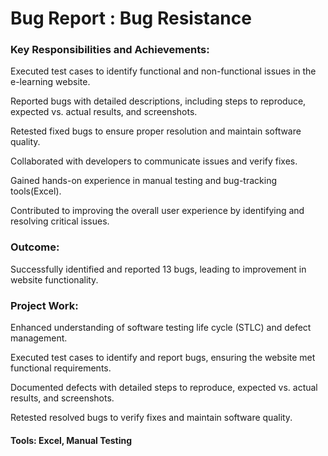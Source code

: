 
# Bug Report : Bug Resistance


### Key Responsibilities and Achievements:
Executed test cases to identify functional and non-functional issues in the e-learning website.

Reported bugs with detailed descriptions, including steps to reproduce, expected vs. actual results, and screenshots.

Retested fixed bugs to ensure proper resolution and maintain software quality.

Collaborated with developers to communicate issues and verify fixes.

Gained hands-on experience in manual testing and bug-tracking tools(Excel).

Contributed to improving the overall user experience by identifying and resolving critical issues.

### Outcome:
Successfully identified and reported 13 bugs, leading to improvement in website functionality.

### Project Work:
Enhanced understanding of software testing life cycle (STLC) and defect management.

Executed test cases to identify and report bugs, ensuring the website met functional requirements.

Documented defects with detailed steps to reproduce, expected vs. actual results, and screenshots.

Retested resolved bugs to verify fixes and maintain software quality.

#### Tools: Excel, Manual Testing
